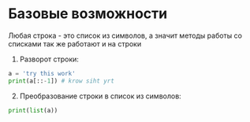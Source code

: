 # Базовые возможности

Любая строка - это список из символов, а значит методы работы со списками так же работают и на строки

1. Разворот строки:
```python
a = 'try this work'
print(a[::-1]) # krow siht yrt
```

2. Преобразование строки в список из символов:
```python
print(list(a))
```